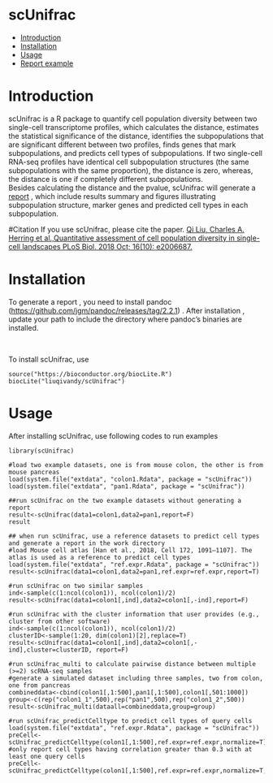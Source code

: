 scUnifrac
==========
* [Introduction](#introduction)
* [Installation](#installation)
* [Usage](#example)
* [Report example](https://rawgit.com/wiki/liuqivandy/scUnifrac/scUnifrac_colon_pan.print.html)

<a name="introduction"/>

# Introduction

scUnifrac is a R package to quantify cell population diversity between two single-cell transcriptome profiles, which calculates the distance, estimates the statistical significance of the distance, identifies the subpopulations that are significant different between two profiles, finds genes that mark subpopulations, and predicts cell types of subpopulations. If two single-cell RNA-seq profiles have identical cell subpopulation structures (the same subpopulations with the same proportion), the distance is zero, whereas, the distance is one if completely different subpopulations.
<br>
Besides calculating the distance and the pvalue, scUnifrac will generate a [report](https://rawgit.com/wiki/liuqivandy/scUnifrac/scUnifrac_colon_pan.print.html) , which include results summary and figures illustrating subpopulation structure, marker genes and predicted cell types in each subpopulation. 

<a name="installation"/>

#Citation
If you use scUnifrac, please cite the paper. [Qi Liu, Charles A. Herring et al.,Quantitative assessment of cell population diversity in single-cell landscapes PLoS Biol. 2018 Oct; 16(10): e2006687.](https://www.ncbi.nlm.nih.gov/pmc/articles/PMC6211764/)

# Installation

To generate a report , you need to install pandoc (https://github.com/jgm/pandoc/releases/tag/2.2.1) . After installation , update your path to include the directory where pandoc’s binaries are installed.

<br>

To install scUnifrac, use

	source("https://bioconductor.org/biocLite.R")
	biocLite("liuqivandy/scUnifrac")
  
<a name="example"/>

# Usage

After installing scUnifrac, use following codes to run examples

	library(scUnifrac)
	
	#load two example datasets, one is from mouse colon, the other is from mouse pancreas
	load(system.file("extdata", "colon1.Rdata", package = "scUnifrac"))
	load(system.file("extdata", "pan1.Rdata", package = "scUnifrac"))
	
	##run scUnifrac on the two example datasets without generating a report
	result<-scUnifrac(data1=colon1,data2=pan1,report=F)
	result
	
	## when run scUnifrac, use a reference datasets to predict cell types and generate a report in the work directory
	#load Mouse cell atlas [Han et al., 2018, Cell 172, 1091–1107]. The atlas is used as a reference to predict cell types
	load(system.file("extdata", "ref.expr.Rdata", package = "scUnifrac"))
	result<-scUnifrac(data1=colon1,data2=pan1,ref.expr=ref.expr,report=T)
	
	#run scUnifrac on two similar samples
	ind<-sample(c(1:ncol(colon1)), ncol(colon1)/2)
	result<-scUnifrac(data1=colon1[,ind],data2=colon1[,-ind],report=F)
	
	#run scUnifrac with the cluster information that user provides (e.g., cluster from other software)
	ind<-sample(c(1:ncol(colon1)), ncol(colon1)/2)
	clusterID<-sample(1:20, dim(colon1)[2],replace=T)
	result<-scUnifrac(data1=colon1[,ind],data2=colon1[,-ind],cluster=clusterID, report=F)
	
	#run scUnifrac_multi to calculate pairwise distance between multiple (>=2) scRNA-seq samples
	#generate a simulated dataset including three samples, two from colon, one from pancreas
	combineddata<-cbind(colon1[,1:500],pan1[,1:500],colon1[,501:1000])
	group<-c(rep("colon1_1",500),rep("pan1",500),rep("colon1_2",500))
	result<-scUnifrac_multi(dataall=combineddata,group=group)
	
	#run scUnifrac_predictCelltype to predict cell types of query cells
	load(system.file("extdata", "ref.expr.Rdata", package = "scUnifrac"))
	preCell<-scUnifrac_predictCelltype(colon1[,1:500],ref.expr=ref.expr,normalize=T)
	#only report cell types having correlation greater than 0.3 with at least one query cells
	preCell<-scUnifrac_predictCelltype(colon1[,1:500],ref.expr=ref.expr,normalize=T,corcutoff=0.3)
